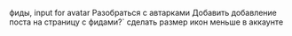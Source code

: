 фиды, input for avatar 
Разобраться с автарками
Добавить добавление поста на страницу с фидами?`
сделать размер икон меньше в аккаунтe